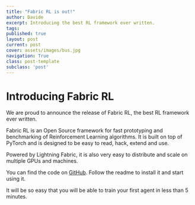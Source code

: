 ```yaml
---
title: "Fabric RL is out!"
author: Davide
excerpt: Introducing the best RL framework ever written.
tags:
published: true
layout: post
current: post
cover: assets/images/bus.jpg
navigation: True
class: post-template
subclass: 'post'
---
```


# Introducing Fabric RL
We are proud to announce the release of Fabric RL, the best RL framework ever written.

Fabric RL is an Open Source framework for fast prototyping and benchmarking of Reinforcement Learning algorithms. It is built on top of PyTorch and is designed to be easy to read, hack, extend and use.

Powered by Lightning Fabric, it is also very easy to distribute and scale on multiple GPUs and machines.

You can find the code on [GitHub](). Follow the readme to install it and start using it.

It will be so easy that you will be able to train your first agent in less than 5 minutes.